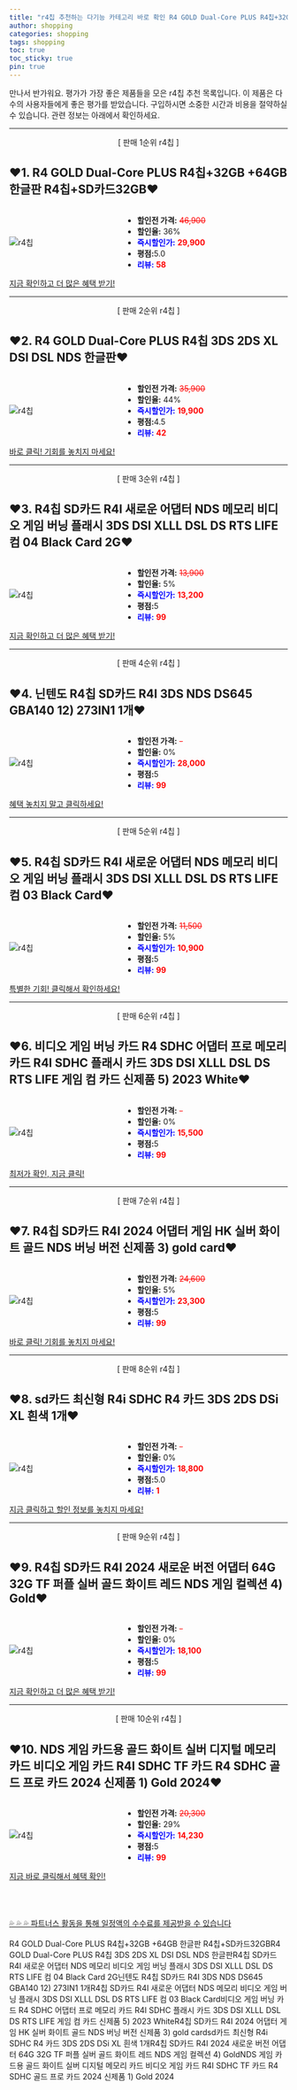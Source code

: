 ```yaml
---
title: "r4칩 추천하는 다기능 카테고리 바로 확인 R4 GOLD Dual-Core PLUS R4칩+32GB"
author: shopping
categories: shopping
tags: shopping
toc: true
toc_sticky: true
pin: true
---
```

만나서 반가워요. 평가가 가장 좋은 제품들을 모은 r4칩 추천 목록입니다. 이 제품은 다수의 사용자들에게 좋은 평가를 받았습니다. 구입하시면 소중한 시간과 비용을 절약하실 수 있습니다. 관련 정보는 아래에서 확인하세요.

---
<p class="toplist" style="margin: 0 auto; display: block; width: fit-content;">[ 판매 1순위 r4칩 ]</p>

<h2><strong>❤️1. R4 GOLD Dual-Core PLUS R4칩+32GB +64GB 한글판 R4칩+SD카드32GB❤️</strong></h2>

<div style="display: flex; align-items: center;">
    <div style="flex: 0.4;">
        <img src="https://thumbnail9.coupangcdn.com/thumbnails/remote/230x230ex/image/vendor_inventory/2cf9/f0a4546db51bfd54165c1ce4fcbcc120a49e3be8a152d0572708c6d26a75.jpg" alt="r4칩" style="max-width: 100%;">
    </div>
    <div style="flex: 0.6; margin-left: 10px;">
        <ul>
            <li><strong>할인전 가격:</strong> <del style="color: red;">46,900</del></li>
            <li><strong>할인율:</strong> 36%</li>
            <li><span style='color:blue'><strong>즉시할인가:</strong></span> <span style='color:red'><strong>29,900</strong></span></li>
            <li><strong>평점:</strong>5.0</li>
            <li><span style='color:blue'><strong>리뷰:</strong></span> <span style='color:red'><strong>58</strong></span></li>
        </ul>
    </div>
</div>
<div class="center">
    <a href="https://William4Davisa.github.io?lptag=AF9450613&subid=githubio&pageKey=7713960215&traceid=V0-153&itemId=20685122480&vendorItemId=87744398613" class="myButton">
        지금 확인하고 더 많은 혜택 받기!
    </a>
</div>


---
<p class="toplist" style="margin: 0 auto; display: block; width: fit-content;">[ 판매 2순위 r4칩 ]</p>

<h2><strong>❤️2. R4 GOLD Dual-Core PLUS R4칩 3DS 2DS XL DSI DSL NDS 한글판❤️</strong></h2>

<div style="display: flex; align-items: center;">
    <div style="flex: 0.4;">
        <img src="https://thumbnail9.coupangcdn.com/thumbnails/remote/230x230ex/image/vendor_inventory/f4c2/20813c2b71ab99ca00c17bbbb7d54c4f1261bea6d1f9690b49f3f2187a71.jpg" alt="r4칩" style="max-width: 100%;">
    </div>
    <div style="flex: 0.6; margin-left: 10px;">
        <ul>
            <li><strong>할인전 가격:</strong> <del style="color: red;">35,900</del></li>
            <li><strong>할인율:</strong> 44%</li>
            <li><span style='color:blue'><strong>즉시할인가:</strong></span> <span style='color:red'><strong>19,900</strong></span></li>
            <li><strong>평점:</strong>4.5</li>
            <li><span style='color:blue'><strong>리뷰:</strong></span> <span style='color:red'><strong>42</strong></span></li>
        </ul>
    </div>
</div>
<div class="center">
    <a href="https://William4Davisa.github.io?lptag=AF9450613&subid=githubio&pageKey=7320608910&traceid=V0-153&itemId=18774892433&vendorItemId=85906422259" class="myButton">
        바로 클릭! 기회를 놓치지 마세요!
    </a>
</div>


---
<p class="toplist" style="margin: 0 auto; display: block; width: fit-content;">[ 판매 3순위 r4칩 ]</p>

<h2><strong>❤️3. R4칩 SD카드 R4I 새로운 어댑터 NDS 메모리 비디오 게임 버닝 플래시 3DS DSI XLLL DSL DS RTS LIFE 컴 04 Black Card 2G❤️</strong></h2>

<div style="display: flex; align-items: center;">
    <div style="flex: 0.4;">
        <img src="https://thumbnail9.coupangcdn.com/thumbnails/remote/230x230ex/image/vendor_inventory/112b/b66a6cccd0d63b851e9da9713e6a051a5f410fc7d4209d7da27164a5d1cf.jpg" alt="r4칩" style="max-width: 100%;">
    </div>
    <div style="flex: 0.6; margin-left: 10px;">
        <ul>
            <li><strong>할인전 가격:</strong> <del style="color: red;">13,900</del></li>
            <li><strong>할인율:</strong> 5%</li>
            <li><span style='color:blue'><strong>즉시할인가:</strong></span> <span style='color:red'><strong>13,200</strong></span></li>
            <li><strong>평점:</strong>5</li>
            <li><span style='color:blue'><strong>리뷰:</strong></span> <span style='color:red'><strong>99</strong></span></li>
        </ul>
    </div>
</div>
<div class="center">
    <a href="https://William4Davisa.github.io?lptag=AF9450613&subid=githubio&pageKey=8019033631&traceid=V0-153&itemId=22402474228&vendorItemId=90517966489" class="myButton">
        지금 확인하고 더 많은 혜택 받기!
    </a>
</div>


---
<p class="toplist" style="margin: 0 auto; display: block; width: fit-content;">[ 판매 4순위 r4칩 ]</p>

<h2><strong>❤️4. 닌텐도 R4칩 SD카드 R4I 3DS NDS DS645 GBA140 12) 273IN1 1개❤️</strong></h2>

<div style="display: flex; align-items: center;">
    <div style="flex: 0.4;">
        <img src="https://thumbnail8.coupangcdn.com/thumbnails/remote/230x230ex/image/vendor_inventory/6756/5d55c68e84d74f995bfcbb0186c172dc6e0246155d29058eee6cb9f86e2f.jpg" alt="r4칩" style="max-width: 100%;">
    </div>
    <div style="flex: 0.6; margin-left: 10px;">
        <ul>
            <li><strong>할인전 가격:</strong> <del style="color: red;">-</del></li>
            <li><strong>할인율:</strong> 0%</li>
            <li><span style='color:blue'><strong>즉시할인가:</strong></span> <span style='color:red'><strong>28,000</strong></span></li>
            <li><strong>평점:</strong>5</li>
            <li><span style='color:blue'><strong>리뷰:</strong></span> <span style='color:red'><strong>99</strong></span></li>
        </ul>
    </div>
</div>
<div class="center">
    <a href="https://William4Davisa.github.io?lptag=AF9450613&subid=githubio&pageKey=8080572582&traceid=V0-153&itemId=22784177658&vendorItemId=89819220944" class="myButton">
        혜택 놓치지 말고 클릭하세요!
    </a>
</div>


---
<p class="toplist" style="margin: 0 auto; display: block; width: fit-content;">[ 판매 5순위 r4칩 ]</p>

<h2><strong>❤️5. R4칩 SD카드 R4I 새로운 어댑터 NDS 메모리 비디오 게임 버닝 플래시 3DS DSI XLLL DSL DS RTS LIFE 컴 03 Black Card❤️</strong></h2>

<div style="display: flex; align-items: center;">
    <div style="flex: 0.4;">
        <img src="https://thumbnail9.coupangcdn.com/thumbnails/remote/230x230ex/image/vendor_inventory/112b/b66a6cccd0d63b851e9da9713e6a051a5f410fc7d4209d7da27164a5d1cf.jpg" alt="r4칩" style="max-width: 100%;">
    </div>
    <div style="flex: 0.6; margin-left: 10px;">
        <ul>
            <li><strong>할인전 가격:</strong> <del style="color: red;">11,500</del></li>
            <li><strong>할인율:</strong> 5%</li>
            <li><span style='color:blue'><strong>즉시할인가:</strong></span> <span style='color:red'><strong>10,900</strong></span></li>
            <li><strong>평점:</strong>5</li>
            <li><span style='color:blue'><strong>리뷰:</strong></span> <span style='color:red'><strong>99</strong></span></li>
        </ul>
    </div>
</div>
<div class="center">
    <a href="https://William4Davisa.github.io?lptag=AF9450613&subid=githubio&pageKey=8019033631&traceid=V0-153&itemId=22402474238&vendorItemId=90517966480" class="myButton">
        특별한 기회! 클릭해서 확인하세요!
    </a>
</div>


---
<p class="toplist" style="margin: 0 auto; display: block; width: fit-content;">[ 판매 6순위 r4칩 ]</p>

<h2><strong>❤️6. 비디오 게임 버닝 카드 R4 SDHC 어댑터 프로 메모리 카드 R4I SDHC 플래시 카드 3DS DSI XLLL DSL DS RTS LIFE 게임 컴 카드 신제품 5) 2023 White❤️</strong></h2>

<div style="display: flex; align-items: center;">
    <div style="flex: 0.4;">
        <img src="https://thumbnail8.coupangcdn.com/thumbnails/remote/230x230ex/image/vendor_inventory/3bb9/96f6096bc463753dbc3e2d5d091d08faf4a82e9525ffced0e1155fde5274.jpg" alt="r4칩" style="max-width: 100%;">
    </div>
    <div style="flex: 0.6; margin-left: 10px;">
        <ul>
            <li><strong>할인전 가격:</strong> <del style="color: red;">-</del></li>
            <li><strong>할인율:</strong> 0%</li>
            <li><span style='color:blue'><strong>즉시할인가:</strong></span> <span style='color:red'><strong>15,500</strong></span></li>
            <li><strong>평점:</strong>5</li>
            <li><span style='color:blue'><strong>리뷰:</strong></span> <span style='color:red'><strong>99</strong></span></li>
        </ul>
    </div>
</div>
<div class="center">
    <a href="https://William4Davisa.github.io?lptag=AF9450613&subid=githubio&pageKey=7991824326&traceid=V0-153&itemId=22215515811&vendorItemId=89261504084" class="myButton">
        최저가 확인, 지금 클릭!
    </a>
</div>


---
<p class="toplist" style="margin: 0 auto; display: block; width: fit-content;">[ 판매 7순위 r4칩 ]</p>

<h2><strong>❤️7. R4칩 SD카드 R4I 2024 어댑터 게임 HK 실버 화이트 골드 NDS 버닝 버전 신제품 3) gold card❤️</strong></h2>

<div style="display: flex; align-items: center;">
    <div style="flex: 0.4;">
        <img src="https://thumbnail6.coupangcdn.com/thumbnails/remote/230x230ex/image/vendor_inventory/a039/121332b05f9316550d68e09a663629f5868433d45f2c4c7170bf1854ddc0.jpg" alt="r4칩" style="max-width: 100%;">
    </div>
    <div style="flex: 0.6; margin-left: 10px;">
        <ul>
            <li><strong>할인전 가격:</strong> <del style="color: red;">24,600</del></li>
            <li><strong>할인율:</strong> 5%</li>
            <li><span style='color:blue'><strong>즉시할인가:</strong></span> <span style='color:red'><strong>23,300</strong></span></li>
            <li><strong>평점:</strong>5</li>
            <li><span style='color:blue'><strong>리뷰:</strong></span> <span style='color:red'><strong>99</strong></span></li>
        </ul>
    </div>
</div>
<div class="center">
    <a href="https://William4Davisa.github.io?lptag=AF9450613&subid=githubio&pageKey=8041053926&traceid=V0-153&itemId=22512907016&vendorItemId=90575436691" class="myButton">
        바로 클릭! 기회를 놓치지 마세요!
    </a>
</div>


---
<p class="toplist" style="margin: 0 auto; display: block; width: fit-content;">[ 판매 8순위 r4칩 ]</p>

<h2><strong>❤️8. sd카드 최신형 R4i SDHC R4 카드 3DS 2DS DSi XL 흰색 1개❤️</strong></h2>

<div style="display: flex; align-items: center;">
    <div style="flex: 0.4;">
        <img src="https://thumbnail6.coupangcdn.com/thumbnails/remote/230x230ex/image/vendor_inventory/10ba/0929c11824b4c3f9a7ed097a6eb7327b324e9af5a165c25f58b46a9728ec.jpg" alt="r4칩" style="max-width: 100%;">
    </div>
    <div style="flex: 0.6; margin-left: 10px;">
        <ul>
            <li><strong>할인전 가격:</strong> <del style="color: red;">-</del></li>
            <li><strong>할인율:</strong> 0%</li>
            <li><span style='color:blue'><strong>즉시할인가:</strong></span> <span style='color:red'><strong>18,800</strong></span></li>
            <li><strong>평점:</strong>5.0</li>
            <li><span style='color:blue'><strong>리뷰:</strong></span> <span style='color:red'><strong>1</strong></span></li>
        </ul>
    </div>
</div>
<div class="center">
    <a href="https://William4Davisa.github.io?lptag=AF9450613&subid=githubio&pageKey=6484523240&traceid=V0-153&itemId=14209434223&vendorItemId=81454906849" class="myButton">
        지금 클릭하고 할인 정보를 놓치지 마세요!
    </a>
</div>


---
<p class="toplist" style="margin: 0 auto; display: block; width: fit-content;">[ 판매 9순위 r4칩 ]</p>

<h2><strong>❤️9. R4칩 SD카드 R4I 2024 새로운 버전 어댑터 64G 32G TF 퍼플 실버 골드 화이트 레드 NDS 게임 컬렉션 4) Gold❤️</strong></h2>

<div style="display: flex; align-items: center;">
    <div style="flex: 0.4;">
        <img src="https://thumbnail7.coupangcdn.com/thumbnails/remote/230x230ex/image/vendor_inventory/58f0/1f5e7b52fdc1f82221df9c076a26caa45d921e221c662e74f7c898eb1221.jpg" alt="r4칩" style="max-width: 100%;">
    </div>
    <div style="flex: 0.6; margin-left: 10px;">
        <ul>
            <li><strong>할인전 가격:</strong> <del style="color: red;">-</del></li>
            <li><strong>할인율:</strong> 0%</li>
            <li><span style='color:blue'><strong>즉시할인가:</strong></span> <span style='color:red'><strong>18,100</strong></span></li>
            <li><strong>평점:</strong>5</li>
            <li><span style='color:blue'><strong>리뷰:</strong></span> <span style='color:red'><strong>99</strong></span></li>
        </ul>
    </div>
</div>
<div class="center">
    <a href="https://William4Davisa.github.io?lptag=AF9450613&subid=githubio&pageKey=8080533551&traceid=V0-153&itemId=22784005796&vendorItemId=90662915628" class="myButton">
        지금 확인하고 더 많은 혜택 받기!
    </a>
</div>


---
<p class="toplist" style="margin: 0 auto; display: block; width: fit-content;">[ 판매 10순위 r4칩 ]</p>

<h2><strong>❤️10. NDS 게임 카드용 골드 화이트 실버 디지털 메모리 카드 비디오 게임 카드 R4I SDHC TF 카드 R4 SDHC 골드 프로 카드 2024 신제품 1) Gold 2024❤️</strong></h2>

<div style="display: flex; align-items: center;">
    <div style="flex: 0.4;">
        <img src="https://thumbnail10.coupangcdn.com/thumbnails/remote/230x230ex/image/vendor_inventory/fd7d/7198a706face2202261a318265b5f3e9e5ac75575eb951abb832a94d0165.jpg" alt="r4칩" style="max-width: 100%;">
    </div>
    <div style="flex: 0.6; margin-left: 10px;">
        <ul>
            <li><strong>할인전 가격:</strong> <del style="color: red;">20,300</del></li>
            <li><strong>할인율:</strong> 29%</li>
            <li><span style='color:blue'><strong>즉시할인가:</strong></span> <span style='color:red'><strong>14,230</strong></span></li>
            <li><strong>평점:</strong>5</li>
            <li><span style='color:blue'><strong>리뷰:</strong></span> <span style='color:red'><strong>99</strong></span></li>
        </ul>
    </div>
</div>
<div class="center">
    <a href="https://William4Davisa.github.io?lptag=AF9450613&subid=githubio&pageKey=8067733551&traceid=V0-153&itemId=22697403988&vendorItemId=89803292303" class="myButton">
        지금 바로 클릭해서 혜택 확인!
    </a>
</div>

<br><br><br>[💦 💦 💦 파트너스 활동을 통해 일정액의 수수료를 제공받을 수 있습니다](https://link.coupang.com/a/bcpT2c)<br><br>R4 GOLD Dual-Core PLUS R4칩+32GB +64GB 한글판 R4칩+SD카드32GBR4 GOLD Dual-Core PLUS R4칩 3DS 2DS XL DSI DSL NDS 한글판R4칩 SD카드 R4I 새로운 어댑터 NDS 메모리 비디오 게임 버닝 플래시 3DS DSI XLLL DSL DS RTS LIFE 컴 04 Black Card 2G닌텐도 R4칩 SD카드 R4I 3DS NDS DS645 GBA140 12) 273IN1 1개R4칩 SD카드 R4I 새로운 어댑터 NDS 메모리 비디오 게임 버닝 플래시 3DS DSI XLLL DSL DS RTS LIFE 컴 03 Black Card비디오 게임 버닝 카드 R4 SDHC 어댑터 프로 메모리 카드 R4I SDHC 플래시 카드 3DS DSI XLLL DSL DS RTS LIFE 게임 컴 카드 신제품 5) 2023 WhiteR4칩 SD카드 R4I 2024 어댑터 게임 HK 실버 화이트 골드 NDS 버닝 버전 신제품 3) gold cardsd카드 최신형 R4i SDHC R4 카드 3DS 2DS DSi XL 흰색 1개R4칩 SD카드 R4I 2024 새로운 버전 어댑터 64G 32G TF 퍼플 실버 골드 화이트 레드 NDS 게임 컬렉션 4) GoldNDS 게임 카드용 골드 화이트 실버 디지털 메모리 카드 비디오 게임 카드 R4I SDHC TF 카드 R4 SDHC 골드 프로 카드 2024 신제품 1) Gold 2024